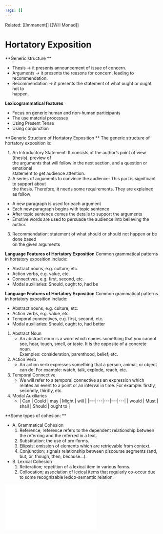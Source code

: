 ```yaml
---
Tags: []
---
```

Related: [[Immanent]] [[Will Monad]]
# Hortatory Exposition

**Generic structure  ** 
- Thesis -> it presents announcement of issue of concern.  
- Arguments -> it presents the reasons for concern, leading to recommendation.  
- Recommendation -> it presents the statement of what ought or ought not to  
happen.

**Lexicogrammatical features**
- Focus on generic human and non-human participants  
- The use material processes  
- Using Present Tense  
- Using conjunction

**Generic Structure of Hortatory Exposition  **
The generic structure of hortatory exposition is: 
1. An Introductory Statement: It consists of the author’s point of view (thesis), preview of  
the arguments that will follow in the next section, and a question or emotional  
statement to get audience attention. 
2. A series of arguments to convince the audience: This part is significant to support about  
the thesis. Therefore, it needs some requirements. They are explained as follow;  
- A new paragraph is used for each argument
- Each new paragraph begins with topic sentence  
- After topic sentence comes the details to support the arguments
-  Emotive words are used to persuade the audience into believing the author. 
3. Recommendation: statement of what should or should not happen or be done based  
on the given arguments

**Language Features of Hortatory Exposition**
Common grammatical patterns in hortatory exposition include:  
- Abstract nouns, e.g. culture, etc.  
- Action verbs, e.g. value, etc.  
- Connectives, e.g. first, second, etc.  
- Modal auxiliaries: Should, ought to, had be


**Language Features of Hortatory Exposition** 
Common grammatical patterns in hortatory exposition include:  
- Abstract nouns, e.g. culture, etc.  
- Action verbs, e.g. value, etc.  
- Temporal connectives, e.g. first, second, etc.
- Modal auxiliaries: Should, ought to, had better 

1. Abstract Noun 
	-  An abstract noun is a word which names something that you cannot see, hear, touch,  smell, or taste. It is the opposite of a concrete noun.  
		Examples: consideration, parenthood, belief, etc. 
2. Action Verb 
	- An action verb expresses something that a person, animal, or object can do. For example: watch, talk, explode, reach, etc. 
3. Temporal Connective 
	- We will refer to a temporal connective as an expression which relates an event to a point or an interval in time. For example: firstly, secondly, thirdly, etc. 
4. Modal Auxiliaries
	- | Can |  Could | may | Might  | will |
	|---|---|---|---|---| 
	| would | Must | shall | Should | ought to |

**Some types of cohesion: **
- A. Grammatical Cohesion  
	1. Reference; reference refers to the dependent relationship between the referring and the referred in a text.
	2. Substitution; the use of pro-forms.  
	3. Ellipsis; omission of elements which are retrievable from context.
	4. Conjunction; signals relationship between discourse segments (and, but, or, though, then, because...).
- B. Lexical Cohesion 
	1. Reiteration; repetition of a lexical item in various forms. 
	2. Collocation; association of lexical items that regularly co-occur due to some recognizable lexico-semantic relation.

![](assets/HortatoryExposition.pdf)